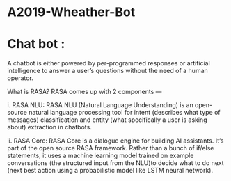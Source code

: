 # A2019-Wheather-Bot

Chat bot : 
===================
A chatbot is either powered by per-programmed responses or artificial intelligence to answer a user’s questions without the need of a human operator.

What is RASA?
RASA comes up with 2 components —

i.  RASA NLU: RASA NLU (Natural Language Understanding) is an open-source natural language processing tool for intent (describes what type of messages) classification and
    entity (what specifically a user is asking about) extraction in chatbots.


ii. RASA Core: RASA Core is a dialogue engine for building AI assistants. It’s part of the open source RASA framework. Rather than a bunch of if/else statements, 
    it uses a machine learning model trained on example conversations (the structured input from the NLU)to decide what to do next (next best action using a probabilistic
    model like LSTM neural network).   
